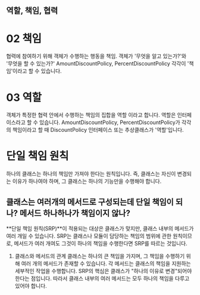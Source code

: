 ## 역할, 책임, 협력

# 02 책임
협력에 참여하기 위해 객체가 수행하는 행동을 책임. 객체가 '무엇을 알고 있는가?'와 '무엇을 할 수 있는가?'
AmountDiscountPolicy, PercentDiscountPolicy 각각이 '책임'이라고 할 수 있습니다.

# 03 역할 
객체가 특정한 협력 안에서 수행하는 책임의 집합을 역할 이라고 합니다.
역할은 인터페이스라고 할 수 있습니다. AmountDiscountPolicy, PercentDiscountPolicy가 각각의 책임이라고 할 때
DiscountPolicy 인터페이스 또는 추상클래스가 '역할'입니다.

# 단일 책임 원칙
하나의 클래스는 하나의 책임만 가져야 한다는 원칙입니다. 
즉, 클래스는 자신이 변경되는 이유가 하나여야 하며, 그 클래스는 하나의 기능만을 수행해야 합니다.


## 클래스는 여러개의 메서드로 구성되는데 단일 책임이 되나? 메서드 하나하나가 책임이지 않나?
**단일 책임 원칙(SRP)**이 적용되는 대상은 클래스가 맞지만, 클래스 내부의 메서드가 여러 개일 수 있습니다. 
SRP는 클래스나 모듈이 담당하는 책임의 범위에 관한 원칙이므로, 메서드가 여러 개여도 그것이 하나의 책임을 수행한다면 SRP를 따르는 것입니다.

1. 클래스와 메서드의 관계
   클래스는 하나의 큰 책임을 가지며, 그 책임을 수행하기 위해 여러 개의 메서드가 존재할 수 있습니다.
   각 메서드는 클래스의 책임을 지원하는 세부적인 작업을 수행합니다.
   SRP의 핵심은 클래스가 "하나의 이유로 변경"되어야 한다는 점입니다. 따라서 클래스 내부의 여러 메서드는 모두 하나의 책임을 다루고 있어야 합니다.